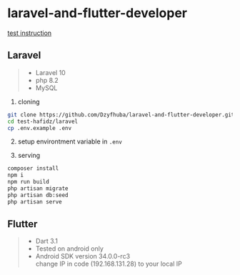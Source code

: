 # laravel-and-flutter-developer

[test instruction](https://docs.google.com/document/d/11kMjrNMuPdJNtMHIyENkp2v1f2z5rXhI9Xr6Xz_kDJ8/edit?usp=drivesdk)

## Laravel
> - Laravel 10  
> - php 8.2  
> - MySQL  
1. cloning
```bash
git clone https://github.com/Dzyfhuba/laravel-and-flutter-developer.git test-hafidz
cd test-hafidz/laravel
cp .env.example .env
```

2. setup environtment variable in ```.env```

3. serving
```bash
composer install
npm i
npm run build
php artisan migrate
php artisan db:seed
php artisan serve
```

## Flutter
> - Dart 3.1
> - Tested on android only
> - Android SDK version 34.0.0-rc3  
change IP in code (192.168.131.28) to your local IP
